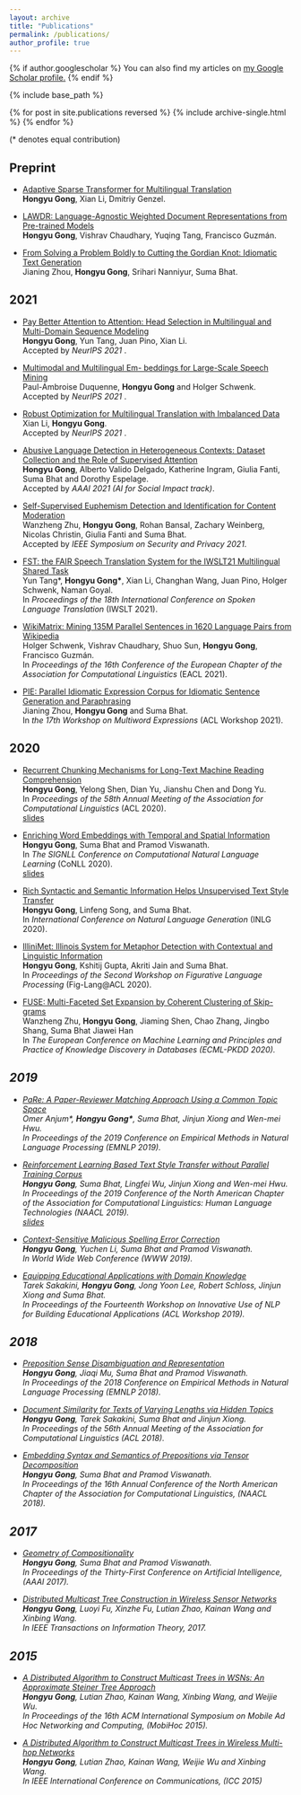 ```yaml
---
layout: archive
title: "Publications"
permalink: /publications/
author_profile: true
---
```


{% if author.googlescholar %}
  You can also find my articles on <u><a href="{{author.googlescholar}}">my Google Scholar profile</a>.</u>
{% endif %}

{% include base_path %}

{% for post in site.publications reversed %}
  {% include archive-single.html %}
{% endfor %}

(\* denotes equal contribution)

## Preprint

* [Adaptive Sparse Transformer for Multilingual Translation](https://arxiv.org/pdf/2104.07358.pdf) <br>
<b>Hongyu Gong</b>, Xian Li, Dmitriy Genzel. <br>

* [LAWDR: Language-Agnostic Weighted Document Representations from Pre-trained Models](https://arxiv.org/pdf/2106.03379.pdf) <br>
<b>Hongyu Gong</b>, Vishrav Chaudhary, Yuqing Tang, Francisco Guzmán. <br>

* [From Solving a Problem Boldly to Cutting the Gordian Knot: Idiomatic Text Generation](https://arxiv.org/pdf/2104.06541.pdf) <br>
Jianing Zhou, <b>Hongyu Gong</b>, Srihari Nanniyur, Suma Bhat. <br>


## 2021

* [Pay Better Attention to Attention: Head Selection in Multilingual and Multi-Domain Sequence Modeling](https://arxiv.org/pdf/2106.10840v1.pdf) <br>
<b>Hongyu Gong</b>, Yun Tang, Juan Pino, Xian Li. <br> 
Accepted by <i> NeurIPS 2021 </i>.

* [Multimodal and Multilingual Em- beddings for Large-Scale Speech Mining]() <br>
Paul-Ambroise Duquenne, <b>Hongyu Gong</b> and Holger Schwenk. <br>
Accepted by <i> NeurIPS 2021 </i>.

* [Robust Optimization for Multilingual Translation with Imbalanced Data](https://arxiv.org/pdf/2104.07639.pdf) <br>
Xian Li, <b>Hongyu Gong</b>. <br>
Accepted by <i> NeurIPS 2021 </i>.

* [Abusive Language Detection in Heterogeneous Contexts: Dataset Collection and the Role of Supervised Attention](https://arxiv.org/pdf/2105.11119.pdf) <br>
<b>Hongyu Gong</b>, Alberto Valido Delgado, Katherine Ingram, Giulia Fanti, Suma Bhat and Dorothy Espelage. <br>
Accepted by <i> AAAI 2021 (AI for Social Impact track)</i>.

* [Self-Supervised Euphemism Detection and Identification for Content Moderation](https://arxiv.org/abs/2103.16808) <br>
Wanzheng Zhu, <b>Hongyu Gong</b>, Rohan Bansal, Zachary Weinberg, Nicolas Christin, Giulia Fanti and Suma Bhat. <br>
Accepted by <i> IEEE Symposium on Security and Privacy 2021</i>.

* [FST: the FAIR Speech Translation System for the IWSLT21 Multilingual Shared Task](https://aclanthology.org/2021.iwslt-1.14/) <br>
Yun Tang\*, <b>Hongyu Gong\*</b>, Xian Li, Changhan Wang, Juan Pino, Holger Schwenk, Naman Goyal. <br>
In <i>Proceedings of the 18th International Conference on Spoken Language Translation</i> (IWSLT 2021). <br>

* [WikiMatrix: Mining 135M Parallel Sentences in 1620 Language Pairs from Wikipedia](https://www.aclweb.org/anthology/2021.eacl-main.115/) <br>
Holger Schwenk, Vishrav Chaudhary, Shuo Sun, <b>Hongyu Gong</b>, Francisco Guzmán. <br>
In <i>Proceedings of the 16th Conference of the European Chapter of the Association for Computational Linguistics</i> (EACL 2021). <br>

* [PIE: Parallel Idiomatic Expression Corpus for Idiomatic Sentence Generation and Paraphrasing]() <br>
Jianing Zhou, <b>Hongyu Gong</b> and Suma Bhat. <br>
In <i>the 17th Workshop on Multiword Expressions</i> (ACL Workshop 2021). <br>

## 2020

* [Recurrent Chunking Mechanisms for Long-Text Machine Reading Comprehension](https://www.aclweb.org/anthology/2020.acl-main.603/) <br>
<b>Hongyu Gong</b>, Yelong Shen, Dian Yu, Jianshu Chen and Dong Yu. <br>
In <i>Proceedings of the 58th Annual Meeting of the Association for Computational Linguistics</i> (ACL 2020). <br>
[slides](https://github.com/HongyuGong/HongyuGong.github.io/blob/master/files/acl2020.pptx)

* [Enriching Word Embeddings with Temporal and Spatial Information](https://arxiv.org/abs/2010.00761) <br>
<b>Hongyu Gong</b>, Suma Bhat and Pramod Viswanath. <br>
In <i>The SIGNLL Conference on Computational Natural Language Learning</i> (CoNLL 2020). <br>
[slides](https://github.com/HongyuGong/HongyuGong.github.io/blob/master/files/conll2020_slides.pptx)

* [Rich Syntactic and Semantic Information Helps Unsupervised Text Style Transfer](https://aclanthology.org/2020.inlg-1.17/) <br>
<b>Hongyu Gong</b>, Linfeng Song, and Suma Bhat. <br>
In <i>International Conference on Natural Language Generation </i> (INLG 2020).

* [IlliniMet: Illinois System for Metaphor Detection with Contextual and Linguistic Information](https://www.aclweb.org/anthology/2020.figlang-1.21/) <br>
<b>Hongyu Gong</b>, Kshitij Gupta, Akriti Jain and Suma Bhat. <br>
In <i>Proceedings of the Second Workshop on Figurative Language Processing</i> (Fig-Lang@ACL 2020).

* [FUSE: Multi-Faceted Set Expansion by Coherent Clustering of Skip-grams](https://arxiv.org/abs/1910.04345) <br>
Wanzheng Zhu, <b>Hongyu Gong</b>, Jiaming Shen, Chao Zhang, Jingbo Shang, Suma Bhat Jiawei Han <br>
In <i>The European Conference on Machine Learning and Principles and Practice of Knowledge Discovery in Databases (ECML-PKDD 2020)<i>.


## 2019
* [PaRe: A Paper-Reviewer Matching Approach Using a Common Topic Space](https://www.aclweb.org/anthology/D19-1049.pdf) <br>
Omer Anjum\*, <b>Hongyu Gong\*</b>, Suma Bhat, Jinjun Xiong and Wen-mei Hwu. <br>
In <i>Proceedings of the 2019 Conference on Empirical Methods in Natural Language Processing</i> (EMNLP 2019).

* [Reinforcement Learning Based Text Style Transfer without Parallel Training Corpus](https://arxiv.org/pdf/1903.10671.pdf) <br>
<b>Hongyu Gong</b>, Suma Bhat, Lingfei Wu, Jinjun Xiong and Wen-mei Hwu. <br>
In <i>Proceedings of the 2019 Conference of the North American Chapter of the Association for Computational Linguistics: Human Language Technologies</i> (NAACL 2019). <br>
[slides](https://github.com/HongyuGong/HongyuGong.github.io/blob/master/files/naacl_slides.pptx)

* [Context-Sensitive Malicious Spelling Error Correction](https://arxiv.org/pdf/1901.07688.pdf) <br>
<b>Hongyu Gong</b>, Yuchen Li, Suma Bhat and Pramod Viswanath. <br>
In <i>World Wide Web Conference</i> (WWW 2019).

* [Equipping Educational Applications with Domain Knowledge](https://www.aclweb.org/anthology/W19-4448.pdf) <br>
Tarek Sakakini, <b>Hongyu Gong</b>, Jong Yoon Lee, Robert Schloss, Jinjun Xiong and Suma Bhat. <br>
In <i>Proceedings of the Fourteenth Workshop on Innovative Use of NLP for Building Educational Applications</i> (ACL Workshop 2019).

## 2018
* [Preposition Sense Disambiguation and Representation](https://www.aclweb.org/anthology/D18-1180.pdf) <br>
<b>Hongyu Gong</b>, Jiaqi Mu, Suma Bhat and Pramod Viswanath. <br>
In <i>Proceedings of the 2018 Conference on Empirical Methods in Natural Language Processing</i> (EMNLP 2018).

* [Document Similarity for Texts of Varying Lengths via Hidden Topics](https://arxiv.org/pdf/1903.10675.pdf) <br>
<b>Hongyu Gong</b>, Tarek Sakakini, Suma Bhat and Jinjun Xiong. <br>
In <i>Proceedings of the 56th Annual Meeting of the Association for Computational Linguistics</i> (ACL 2018).

* [Embedding Syntax and Semantics of Prepositions via Tensor Decomposition](https://www.aclweb.org/anthology/N18-1082.pdf) <br>
<b>Hongyu Gong</b>, Suma Bhat and Pramod Viswanath. <br>
In <i>Proceedings of the 16th Annual Conference of the North American Chapter of the Association for Computational Linguistics</i>, (NAACL 2018).

## 2017
* [Geometry of Compositionality](https://arxiv.org/pdf/1611.09799.pdf) <br>
<b>Hongyu Gong</b>, Suma Bhat and Pramod Viswanath. <br>
In <i>Proceedings of the Thirty-First Conference on Artificial Intelligence</i>, (AAAI 2017).

* [Distributed Multicast Tree Construction in Wireless Sensor Networks](https://ieeexplore.ieee.org/abstract/document/7725956) <br>
<b>Hongyu Gong</b>, Luoyi Fu, Xinzhe Fu, Lutian Zhao, Kainan Wang and Xinbing Wang. <br>
In <i>IEEE Transactions on Information Theory</i>, 2017.

## 2015
* [A Distributed Algorithm to Construct Multicast Trees in WSNs: An Approximate Steiner Tree Approach](https://dl.acm.org/doi/10.1145/2746285.2746296) <br>
<b>Hongyu Gong</b>, Lutian Zhao, Kainan Wang, Xinbing Wang, and Weijie Wu. <br>
In <i>Proceedings of the 16th ACM International Symposium on Mobile Ad Hoc Networking and Computing</i>, (MobiHoc 2015).

* [A Distributed Algorithm to Construct Multicast Trees in Wireless Multi-hop Networks](https://ieeexplore.ieee.org/document/7249345) <br>
<b>Hongyu Gong</b>, Lutian Zhao, Kainan Wang, Weijie Wu and Xinbing Wang. <br>
In <i>IEEE International Conference on Communications</i>, (ICC 2015)
